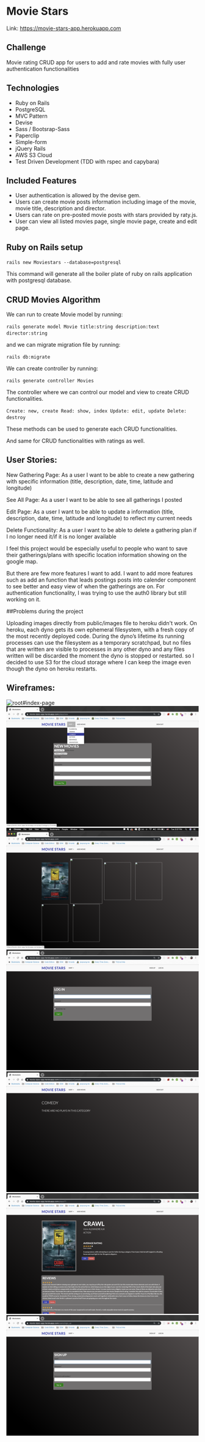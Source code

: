 # Movie Stars

Link: https://movie-stars-app.herokuapp.com

## Challenge

Movie rating CRUD app for users to add and rate movies with fully user authentication functionalities

## Technologies

- Ruby on Rails
- PostgreSQL
- MVC Pattern
- Devise
- Sass / Bootsrap-Sass
- Paperclip
- Simple-form
- jQuery Rails
- AWS S3 Cloud
- Test Driven Development (TDD with rspec and capybara)

## Included Features

- User authentication is allowed by the devise gem.
- Users can create movie posts information including image of the movie, movie title, description and director.
- Users can rate on pre-posted movie posts with stars provided by raty.js.
- User can view all listed movies page, single movie page, create and edit page.

## Ruby on Rails setup

`rails new Moviestars --database=postgresql`

This command will generate all the boiler plate of ruby on rails application with postgresql database.

## CRUD Movies Algorithm

We can run to create Movie model by running:

`rails generate model Movie title:string description:text director:string`

and we can migrate migration file by running:

`rails db:migrate`

We can create controller by running:

`rails generate controller Movies`

The controller where we can control our model and view to create CRUD functionalities.

`Create: new, create Read: show, index Update: edit, update Delete: destroy`

These methods can be used to generate each CRUD functionalities.

And same for CRUD functionalities with ratings as well.

## User Stories:

New Gathering Page: As a user I want to be able to create a new gathering with specific information (title, description, date, time, latitude and longitude)

See All Page: As a user I want to be able to see all gatherings I posted

Edit Page: As a user I want to be able to update a information (title, description, date, time, latitude and longitude) to reflect my current needs

Delete Functionality: As a user I want to be able to delete a gathering plan if I no longer need it/if it is no longer available

I feel this project would be especially useful to people who want to save their gatherings/plans with specific location information showing on the google map.

But there are few more features I want to add. I want to add more features such as add an function that leads postings posts into calender component to see better and easy view of when the gatherings are on. For authentication functionality, I was trying to use the auth0 library but still working on it.

##Problems during the project

Uploading images directly from public/images file to heroku didn't work. On heroku, each dyno gets its own ephemeral filesystem, with a fresh copy of the most recently deployed code. During the dyno’s lifetime its running processes can use the filesystem as a temporary scratchpad, but no files that are written are visible to processes in any other dyno and any files written will be discarded the moment the dyno is stopped or restarted. so I decided to use S3 for the cloud storage where I can keep the image even though the dyno on heroku restarts.

## Wireframes:

![root#index-page](./public/image/root-index-page-with-category-sort.png)
![create-page](./public/image/create-page.png)
![heroku-dyno-problem](./public/image/images-rendering-errors-heroku.png)
![login-page](./public/image/login-page.png)
![no-category-matching-movies-page](./public/image/no-category-available-page.png)
![show-page](./public/image/show-page.png)
![sign-up-page](./public/image/sign-up-page.png)
